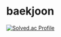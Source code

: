 # baekjoon

[![Solved.ac Profile](http://mazassumnida.wtf/api/generate_badge?boj=dolly21cc)](https://solved.ac/dolly21cc/)
